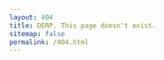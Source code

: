 ```yaml
---
layout: 404
title: DERP. This page doesn't exist.
sitemap: false
permalink: /404.html
---
```

<style type="text/css">
  .block-left {
    width: 100%;
  }
  .block-right {
    display: none;
  }
</style>
